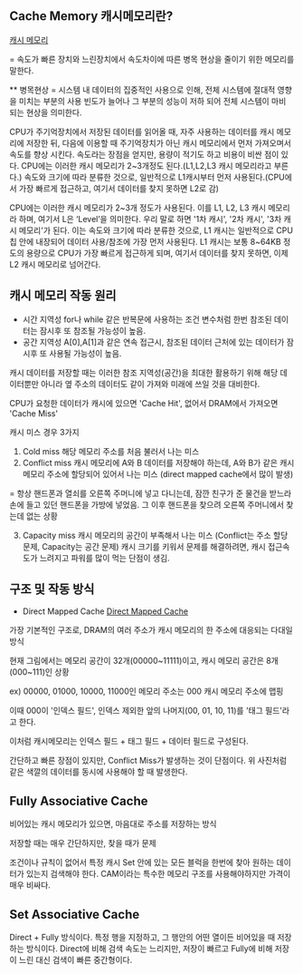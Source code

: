 ## Cache Memory 캐시메모리란?

[캐시 메모리](https://it.donga.com/media/itdonga/media/2010/05/19/02.jpg)

= 속도가 빠른 장치와 느린장치에서 속도차이에 따른 병목 현상을 줄이기 위한 메모리를 말한다.

\*\* 병목현상 = 시스템 내 데이터의 집중적인 사용으로 인해, 전체 시스템에 절대적 영향을 미치는 부분의 사용 빈도가 늘어나 그 부분의 성능이 저하 되어 전체 시스템이 마비 되는 현상을 의미한다.

CPU가 주기억장치에서 저장된 데이터를 읽어올 때, 자주 사용하는 데이터를 캐시 메모리에 저장한 뒤, 다음에 이용할 때 주기억장치가 아닌 캐시 메모리에서 먼저 가져오며서 속도를 향상 시킨다.
속도라는 장점을 얻지만, 용량이 적기도 하고 비용이 비싼 점이 있다.
CPU에는 이러한 캐시 메모리가 2~3개정도 된다.(L1,L2,L3 캐시 메모리라고 부른다.)
속도와 크기에 따라 분류한 것으로, 일반적으로 L1캐시부터 먼저 사용된다.(CPU에서 가장 빠르게 접근하고, 여기서 데이터를 찾지 못하면 L2로 감)

CPU에는 이러한 캐시 메모리가 2~3개 정도가 사용된다. 이를 L1, L2, L3 캐시 메모리라 하며, 여기서 L은 ‘Level’을 의미한다. 우리 말로 하면 '1차 캐시', '2차 캐시', '3차 캐시 메모리'가 된다. 이는 속도와 크기에 따라 분류한 것으로, L1 캐시는 일반적으로 CPU 칩 안에 내장되어 데이터 사용/참조에 가장 먼저 사용된다. L1 캐시는 보통 8~64KB 정도의 용량으로 CPU가 가장 빠르게 접근하게 되며, 여기서 데이터를 찾지 못하면, 이제 L2 캐시 메모리로 넘어간다.

## 캐시 메모리 작동 원리

- 시간 지역성
  for나 while 같은 반복문에 사용하는 조건 변수처럼 한번 참조된 데이터는 잠시후 또 참조될 가능성이 높음.
- 공간 지역성
  A[0],A[1]과 같은 연속 접근시, 참조된 데이터 근처에 있는 데이터가 잠시후 또 사용될 가능성이 높음.

캐시 데이터를 저장할 때는 이러한 참조 지역성(공간)을 최대한 활용하기 위해 해당 데이터뿐만 아니라 옆 주소의 데이터도 같이 가져와 미래에 쓰일 것을 대비한다.

CPU가 요청한 데이터가 캐시에 있으면 'Cache Hit', 없어서 DRAM에서 가져오면 'Cache Miss'

캐시 미스 경우 3가지

1. Cold miss
   해당 메모리 주소를 처음 불러서 나는 미스
2. Conflict miss
   캐시 메모리에 A와 B 데이터를 저장해야 하는데, A와 B가 같은 캐시 메모리 주소에 할당되어 있어서 나는 미스 (direct mapped cache에서 많이 발생)

= 항상 핸드폰과 열쇠를 오른쪽 주머니에 넣고 다니는데, 잠깐 친구가 준 물건을 받느라 손에 들고 있던 핸드폰을 가방에 넣었음. 그 이후 핸드폰을 찾으려 오른쪽 주머니에서 찾는데 없는 상황

3. Capacity miss
   캐시 메모리의 공간이 부족해서 나는 미스 (Conflict는 주소 할당 문제, Capacity는 공간 문제)
   캐시 크기를 키워서 문제를 해결하려면, 캐시 접근속도가 느려지고 파워를 많이 먹는 단점이 생김.

## 구조 및 작동 방식

- Direct Mapped Cache
  [Direct Mapped Cache](https://file.namu.moe/file/8bc9e381797334eb33da66e3ba501be191171b1c5abb113ab52fed45a20084b1c8d2eb5a0ba399d67b38a9d5990b5d5a)

가장 기본적인 구조로, DRAM의 여러 주소가 캐시 메모리의 한 주소에 대응되는 다대일 방식

현재 그림에서는 메모리 공간이 32개(00000~11111)이고, 캐시 메모리 공간은 8개(000~111)인 상황

ex) 00000, 01000, 10000, 11000인 메모리 주소는 000 캐시 메모리 주소에 맵핑

이때 000이 '인덱스 필드', 인덱스 제외한 앞의 나머지(00, 01, 10, 11)를 '태그 필드'라고 한다.

이처럼 캐시메모리는 인덱스 필드 + 태그 필드 + 데이터 필드로 구성된다.

간단하고 빠른 장점이 있지만, Conflict Miss가 발생하는 것이 단점이다. 위 사진처럼 같은 색깔의 데이터를 동시에 사용해야 할 때 발생한다.

## Fully Associative Cache

비어있는 캐시 메모리가 있으면, 마음대로 주소를 저장하는 방식

저장할 때는 매우 간단하지만, 찾을 때가 문제

조건이나 규칙이 없어서 특정 캐시 Set 안에 있는 모든 블럭을 한번에 찾아 원하는 데이터가 있는지 검색해야 한다. CAM이라는 특수한 메모리 구조를 사용해야하지만 가격이 매우 비싸다.

## Set Associative Cache

Direct + Fully 방식이다. 특정 행을 지정하고, 그 행안의 어떤 열이든 비어있을 때 저장하는 방식이다. Direct에 비해 검색 속도는 느리지만, 저장이 빠르고 Fully에 비해 저장이 느린 대신 검색이 빠른 중간형이다.
